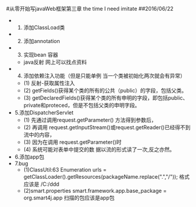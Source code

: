 #从零开始写javaWeb框架第三章
the time I need imitate
##2016/06/22
- 1. 添加ClassLoad类
- 2. 添加annotation
- 3. 实现bean 容器
  + java反射 网上可以找点资料
- 4. 添加依赖注入功能（但是只能单例 当一个类被初始化两次就会有异常）
  + (1) 反射-获取属性注入 
  + (2) getFields()获得某个类的所有的公共（public）的字段，包括父类。 
  + (3) getDeclaredFields()获得某个类的所有申明的字段，即包括public、private和proteced，但是不包括父类的申明字段。 
- 5.添加DispatcherServlet
  + (1) 先通过调用request.getParameter() 方法得到参数后，
  + (2) 再调用 request.getInputStream()或request.getReader()已经得不到流中的内容，
  + (3) 因为在调用 request.getParameter()时
  + (4) 系统可能对表单中提交的数 据以流的形式读了一次,反之亦然。
- 6.添加app包
- 7.bug
  + (1)ClassUtil:63 Enumeration<URL> urls = getClassLoader().getResources(packageName.replace(".","/")); 格式应该是 /C:/ddd
  + (2)smart.properties smart.framework.app.base_package = org.smart4j.app 扫描的包应该是app包

